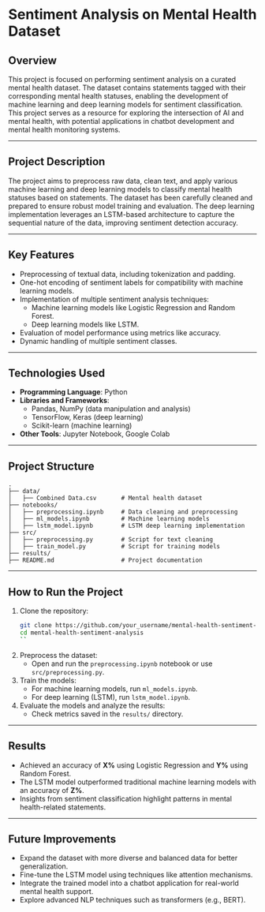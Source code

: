

# Sentiment Analysis on Mental Health Dataset

## Overview
This project is focused on performing sentiment analysis on a curated mental health dataset. The dataset contains statements tagged with their corresponding mental health statuses, enabling the development of machine learning and deep learning models for sentiment classification. This project serves as a resource for exploring the intersection of AI and mental health, with potential applications in chatbot development and mental health monitoring systems.

---

## Project Description
The project aims to preprocess raw data, clean text, and apply various machine learning and deep learning models to classify mental health statuses based on statements. The dataset has been carefully cleaned and prepared to ensure robust model training and evaluation. The deep learning implementation leverages an LSTM-based architecture to capture the sequential nature of the data, improving sentiment detection accuracy.

---

## Key Features
- Preprocessing of textual data, including tokenization and padding.
- One-hot encoding of sentiment labels for compatibility with machine learning models.
- Implementation of multiple sentiment analysis techniques:
  - Machine learning models like Logistic Regression and Random Forest.
  - Deep learning models like LSTM.
- Evaluation of model performance using metrics like accuracy.
- Dynamic handling of multiple sentiment classes.

---

## Technologies Used
- **Programming Language**: Python
- **Libraries and Frameworks**: 
  - Pandas, NumPy (data manipulation and analysis)
  - TensorFlow, Keras (deep learning)
  - Scikit-learn (machine learning)
- **Other Tools**: Jupyter Notebook, Google Colab

---

## Project Structure
```plaintext
.
├── data/
│   ├── Combined Data.csv       # Mental health dataset
├── notebooks/
│   ├── preprocessing.ipynb     # Data cleaning and preprocessing
│   ├── ml_models.ipynb         # Machine learning models
│   ├── lstm_model.ipynb        # LSTM deep learning implementation
├── src/
│   ├── preprocessing.py        # Script for text cleaning
│   ├── train_model.py          # Script for training models
├── results/
├── README.md                   # Project documentation
```

---

## How to Run the Project
1. Clone the repository:
   ```bash
   git clone https://github.com/your_username/mental-health-sentiment-analysis.git
   cd mental-health-sentiment-analysis
   ``
2. Preprocess the dataset:
   - Open and run the `preprocessing.ipynb` notebook or use `src/preprocessing.py`.
3. Train the models:
   - For machine learning models, run `ml_models.ipynb`.
   - For deep learning (LSTM), run `lstm_model.ipynb`.
4. Evaluate the models and analyze the results:
   - Check metrics saved in the `results/` directory.

---

## Results
- Achieved an accuracy of **X%** using Logistic Regression and **Y%** using Random Forest.
- The LSTM model outperformed traditional machine learning models with an accuracy of **Z%**.
- Insights from sentiment classification highlight patterns in mental health-related statements.

---

## Future Improvements
- Expand the dataset with more diverse and balanced data for better generalization.
- Fine-tune the LSTM model using techniques like attention mechanisms.
- Integrate the trained model into a chatbot application for real-world mental health support.
- Explore advanced NLP techniques such as transformers (e.g., BERT).
